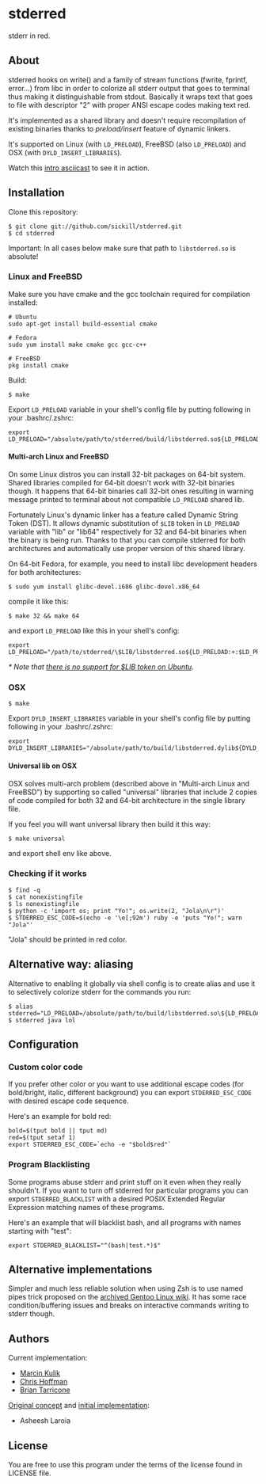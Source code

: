 # stderred

stderr in red.

## About

stderred hooks on write() and a family of stream functions (fwrite, fprintf,
error...) from libc in order to colorize all stderr output that goes to
terminal thus making it distinguishable from stdout. Basically it wraps text
that goes to file with descriptor "2" with proper ANSI escape codes making text
red.

It's implemented as a shared library and doesn't require recompilation of
existing binaries thanks to _preload/insert_ feature of dynamic linkers.

It's supported on Linux (with `LD_PRELOAD`), FreeBSD (also `LD_PRELOAD`) and
OSX (with `DYLD_INSERT_LIBRARIES`).

Watch this [intro asciicast](https://asciinema.org/a/1705) to see it in action.

## Installation

Clone this repository:

    $ git clone git://github.com/sickill/stderred.git
    $ cd stderred

Important: In all cases below make sure that path to `libstderred.so` is absolute!

### Linux and FreeBSD

Make sure you have cmake and the gcc toolchain required for compilation installed:

    # Ubuntu
    sudo apt-get install build-essential cmake

    # Fedora
    sudo yum install make cmake gcc gcc-c++

    # FreeBSD
    pkg install cmake

Build:

    $ make

Export `LD_PRELOAD` variable in your shell's config file by putting following
in your .bashrc/.zshrc:

    export LD_PRELOAD="/absolute/path/to/stderred/build/libstderred.so${LD_PRELOAD:+:$LD_PRELOAD}"

#### Multi-arch Linux and FreeBSD

On some Linux distros you can install 32-bit packages on 64-bit system. Shared
libraries compiled for 64-bit doesn't work with 32-bit binaries though. It
happens that 64-bit binaries call 32-bit ones resulting in warning message
printed to terminal about not compatible `LD_PRELOAD` shared lib.

Fortunately Linux's dynamic linker has a feature called Dynamic String Token
(DST). It allows dynamic substitution of `$LIB` token in `LD_PRELOAD` variable
with "lib" or "lib64" respectively for 32 and 64-bit binaries when the binary
is being run. Thanks to that you can compile stderred for both architectures
and automatically use proper version of this shared library.

On 64-bit Fedora, for example, you need to install libc development headers for
both architectures:

    $ sudo yum install glibc-devel.i686 glibc-devel.x86_64

compile it like this:

    $ make 32 && make 64

and export `LD_PRELOAD` like this in your shell's config:

    export LD_PRELOAD="/path/to/stderred/\$LIB/libstderred.so${LD_PRELOAD:+:$LD_PRELOAD}"

_\* Note that [there is no support for \$LIB token on Ubuntu](http://comments.gmane.org/gmane.comp.lib.glibc.user/974)._

### OSX

    $ make

Export `DYLD_INSERT_LIBRARIES` variable in your shell's config file by putting following
in your .bashrc/.zshrc:

    export DYLD_INSERT_LIBRARIES="/absolute/path/to/build/libstderred.dylib${DYLD_INSERT_LIBRARIES:+:$DYLD_INSERT_LIBRARIES}"

#### Universal lib on OSX

OSX solves multi-arch problem (described above in "Multi-arch Linux and
FreeBSD") by supporting so called "universal" libraries that include 2 copies
of code compiled for both 32 and 64-bit architecture in the single library
file.

If you feel you will want universal library then build it this way:

    $ make universal

and export shell env like above.

### Checking if it works

    $ find -q
    $ cat nonexistingfile
    $ ls nonexistingfile
    $ python -c 'import os; print "Yo!"; os.write(2, "Jola\n\r")'
    $ STDERRED_ESC_CODE=$(echo -e '\e[;92m') ruby -e 'puts "Yo!"; warn "Jola"'

"Jola" should be printed in red color.

## Alternative way: aliasing

Alternative to enabling it globally via shell config is to create alias and
use it to selectively colorize stderr for the commands you run:

    $ alias stderred="LD_PRELOAD=/absolute/path/to/build/libstderred.so\${LD_PRELOAD:+:\$LD_PRELOAD}"
    $ stderred java lol

## Configuration

### Custom color code

If you prefer other color or you want to use additional escape codes
(for bold/bright, italic, different background) you can export
`STDERRED_ESC_CODE` with desired escape code sequence.

Here's an example for bold red:

    bold=$(tput bold || tput md)
    red=$(tput setaf 1)
    export STDERRED_ESC_CODE=`echo -e "$bold$red"`

### Program Blacklisting

Some programs abuse stderr and print stuff on it even when they really
shouldn't. If you want to turn off stderred for particular programs you can
export `STDERRED_BLACKLIST` with a desired POSIX Extended Regular Expression
matching names of these programs.

Here's an example that will blacklist bash, and all programs with names
starting with "test":

    export STDERRED_BLACKLIST="^(bash|test.*)$"

## Alternative implementations

Simpler and much less reliable solution when using Zsh is to use named pipes
trick proposed on
the [archived Gentoo Linux wiki](http://www.gentoo-wiki.info/Zsh#Colorize_STDERR).
It has some race condition/buffering issues and breaks on interactive commands
writing to stderr though.

## Authors

Current implementation:

- [Marcin Kulik](https://github.com/sickill/)
- [Chris Hoffman](https://github.com/cehoffman/)
- [Brian Tarricone](https://github.com/kelnos/)

[Original concept](http://www.asheesh.org/note/software/stderred.html) and
[initial implementation](http://git.asheesh.org/?p=zzz/colorize-stderr.git;a=summary):

- Asheesh Laroia

## License

You are free to use this program under the terms of the license found in
LICENSE file.
